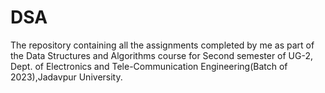 # DSA
The repository containing all the assignments completed by me as part of the Data Structures and Algorithms course for Second semester of UG-2, Dept. of Electronics and Tele-Communication Engineering(Batch of 2023),Jadavpur University.
